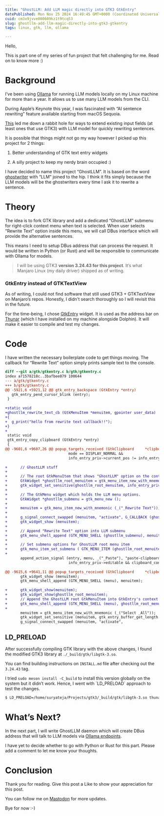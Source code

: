 ```yaml
---
title: "GhostLLM: Add LLM magic directly into GTK3 GtkEntry"
datePublished: Mon Nov 25 2024 16:49:45 GMT+0000 (Coordinated Universal Time)
cuid: cm3x9jvve000609kz1t9tcq53
slug: ghostllm-add-llm-magic-directly-into-gtk3-gtkentry
tags: linux, gtk, llm, ollama

---
```


Hello,

This is part one of my series of fun project that felt challenging for me. Read on to know more :)

# Background

I’ve been using [Ollama](https://www.ollama.com/) for running LLM models locally on my Linux machine for more than a year. It allows us to use many LLM models from the CLI.

During Apple’s Keynote this year, I was fascinated with “AI sentence rewriting” feature available starting from macOS Sequoia.

[This](https://www.google.com/search?sca_esv=c744cb070de47b7e&q=macos+sequoia&spell=1&sa=X&ved=2ahUKEwi854XF3PeJAxXdd2wGHSHJEBYQkeECKAB6BAgQEAE) led me down a rabbit hole for ways to extend existing input fields (at least ones that use GTK3) with LLM model for quickly rewriting sentences.

It is possible that things might not go my way however I picked up this project for 2 things:

1. Better understanding of GTK text entry widgets
    
2. A silly project to keep my nerdy brain occupied :)
    

I have decided to name this project “GhostLLM”. It is based on the word [ghostwriter](https://www.google.com/search?q=ghostwriter+meaning) with “LLM” joined to the hip. I think it fits simply because the LLM models will be the ghostwriters every time I ask it to rewrite a sentence.

# Theory

The idea is to fork GTK library and add a dedicated “GhostLLM” submenu for right-click context menu when text is selected. When user selects “Rewrite Text” option inside this menu, we will call DBus interface which will provide the alternative sentences.

This means I need to setup DBus address that can process the request. It would be written in Python (or Rust) and will be responsible to communicate with Ollama for models.

> I will be using GTK3 **version 3.24.43 for this project**. It’s what Manjaro Linux (my daily driver) shipped as of writing.

### GtkEntry instead of GTKTextView

As of writing, I could not find software that still used GTK3 + GTKTextView on Manjaro’s repos. Honestly, I didn't search thoroughly so I will revisit this in the future.

For the time-being, I chose [GtkEntry](https://docs.gtk.org/gtk3/class.Entry.html) widget. It is used as the address bar on [Thunar](https://docs.xfce.org/xfce/thunar/start) (which I have installed on my machine alongside Dolphin). It will make it easier to compile and test my changes.

# Code

I have written the necessary boilerplate code to get things moving. The callback for “Rewrite Text” option simply prints sample text to the console.

```diff
diff --git a/gtk/gtkentry.c b/gtk/gtkentry.c
index a71578218c..3bafbee079 100644
--- a/gtk/gtkentry.c
+++ b/gtk/gtkentry.c
@@ -5921,6 +5921,12 @@ gtk_entry_backspace (GtkEntry *entry)
   gtk_entry_pend_cursor_blink (entry);
 }
 
+static void
+ghostllm_rewrite_text_cb (GtkMenuItem *menuitem, gpointer user_data)
+{
+  g_print("hello from rewrite text callback!!");
+}
+
 static void
 gtk_entry_copy_clipboard (GtkEntry *entry)
 {
@@ -9601,6 +9607,26 @@ popup_targets_received (GtkClipboard     *clipboard,
                             mode == DISPLAY_NORMAL &&
                             info_entry_priv->current_pos != info_entry_priv->selection_bound);
 
+      // GhostLLM stuff
+      
+      // The root GtkMenuItem that shows "GhostLLM" option on the context menu
+      GtkWidget *ghostllm_root_menuitem = gtk_menu_item_new_with_mnemonic (_("GhostLLM"));
+      gtk_widget_set_sensitive(ghostllm_root_menuitem, info_entry_priv->editable && info_entry_priv->current_pos != info_entry_priv->selection_bound);
+
+      // The GtkMenu widget which holds the LLM menu options.
+      GtkWidget *ghostllm_submenu = gtk_menu_new ();
+      
+      menuitem = gtk_menu_item_new_with_mnemonic (_("_Rewrite Text"));
+
+      g_signal_connect_swapped (menuitem, "activate", G_CALLBACK (ghostllm_rewrite_text_cb), entry);
+      gtk_widget_show (menuitem);
+
+      // Append "Rewrite Text" option into LLM submenu
+      gtk_menu_shell_append (GTK_MENU_SHELL (ghostllm_submenu), menuitem);
+
+      // Set submenu options for GhostLLM root menu item
+      gtk_menu_item_set_submenu ( GTK_MENU_ITEM (ghostllm_root_menuitem), ghostllm_submenu);
+
       append_action_signal (entry, menu, _("_Paste"), "paste-clipboard",
                             info_entry_priv->editable && clipboard_contains_text);
 
@@ -9615,6 +9641,11 @@ popup_targets_received (GtkClipboard     *clipboard,
       gtk_widget_show (menuitem);
       gtk_menu_shell_append (GTK_MENU_SHELL (menu), menuitem);
 
+      gtk_widget_show(menuitem);
+      gtk_widget_show(ghostllm_root_menuitem);
+      // Append the GhostLLM root GtkMenuItem into GtkEntry's context menu
+      gtk_menu_shell_append (GTK_MENU_SHELL (menu), ghostllm_root_menuitem);
+
       menuitem = gtk_menu_item_new_with_mnemonic (_("Select _All"));
       gtk_widget_set_sensitive (menuitem, gtk_entry_buffer_get_length (info_entry_priv->buffer) > 0);
       g_signal_connect_swapped (menuitem, "activate",
```

## LD\_PRELOAD

After successfully compiling GTK library with the above changes, I found the modified GTK3 library at `./_build/gtk/libgtk-3.so`.

You can find building instructions on `INSTALL.md` file after checking out the `3.24.43` tag.

I tried `sudo meson install -C_build` to install this version globally on the system but it didn’t work. Hence, I went with \`LD\_PRELOAD\` approach to test the changes.

```bash
$ LD_PRELOAD=/home/suryateja/Projects/gtk3/_build/gtk/libgtk-3.so thunar
```

# What’s Next?

In the next part, I will write GhostLLM daemon which will create DBus address that will talk to LLM models via [Ollama endpoints](https://github.com/ollama/ollama/blob/main/docs/api.md).

I have yet to decide whether to go with Python or Rust for this part. Please add a comment to let me know your thoughts.

# Conclusion

Thank you for reading. Give this post a Like to show your appreciation for this post.

You can follow me on [Mastodon](https://social.linux.pizza/@shanmukhateja/) for more updates.

Bye for now :-)